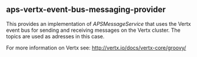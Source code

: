 ## aps-vertx-event-bus-messaging-provider

This provides an implementation of _APSMessageService_ that uses the Vertx event bus for sending and receiving messages on the Vertx cluster. The topics are used as adresses in this case. 

For more information on Vertx see: <http://vertx.io/docs/vertx-core/groovy/>